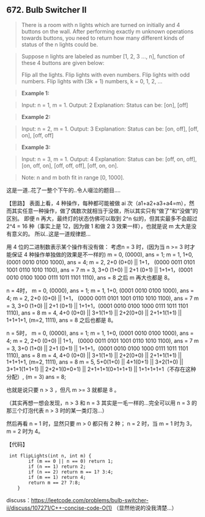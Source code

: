 ## 672. Bulb Switcher II

>  There is a room with n lights which are turned on initially and 4 buttons on the wall. After performing exactly m unknown operations towards buttons, you need to return how many different kinds of status of the n lights could be.

>Suppose n lights are labeled as number [1, 2, 3 ..., n], function of these 4 buttons are given below:
>
>   Flip all the lights.
>   Flip lights with even numbers.
>   Flip lights with odd numbers.
>   Flip lights with (3k + 1) numbers, k = 0, 1, 2, ...

>**Example 1:**

>Input: n = 1, m = 1.
>Output: 2
>Explanation: Status can be: [on], [off]

>**Example 2:**

>Input: n = 2, m = 1.
>Output: 3
>Explanation: Status can be: [on, off], [off, on], [off, off]

>**Example 3:**

>Input: n = 3, m = 1.
>Output: 4
>Explanation: Status can be: [off, on, off], [on, off, on], [off, off, off], [off, on, on].

>Note: n and m both fit in range [0, 1000].

这是一道..花了一整个下午的..令人啜泣的题目....

【思路】
表面上看，4 种操作，每种都可能被做 ai 次（a1+a2+a3+a4=m），然而其实任意一种操作，做了偶数次就相当于没做，所以其实只有“做了”和“没做”的区别。
即便 n 再大，最终灯的状态仿佛可以取到 2^n 似的，但其实最多不会超过 2^4 = 16 种（事实上是 12，因为做 1 和做 2 3 效果一样），也就是说 m 太大是没有意义的。
所以..这是一道规律题...

用 4 位的二进制数表示某个操作有没有做：
考虑n = 3 时，(因为当 n >= 3 时才能保证 4 种操作单独做的效果是不一样的)
m = 0, (0000), ans = 1;
m = 1, 1+0, (0001 0010 0100 1000), ans = 4;
m = 2, 2+0 (0+0) || 1+1， (0000 0011 0101 1001 0110 1010 1100), ans = 7
m = 3, 3+0 (1+0) || 2+1 (0+1) || 1+1+1，(0001 0010 0100 1000 0111 1011 1101 1110), ans = 8
之后 m 再大也都是 8。

n = 4时，
m = 0, (0000), ans = 1;
m = 1, 1+0, (0001 0010 0100 1000), ans = 4;
m = 2, 2+0 (0+0) || 1+1， (0000 0011 0101 1001 0110 1010 1100), ans = 7
m = 3, 3+0 (1+0) || 2+1 (0+1) || 1+1+1，(0001 0010 0100 1000 0111 1011 1101 1110), ans = 8
m = 4, 4+0 (0+0) || 3+1(1+1) || 2+2(0+0) || 2+1+1(1+1) || 1+1+1+1, (m=2, 1111), ans = 8
之后也都是 8。

n = 5时，
m = 0, (0000), ans = 1;
m = 1, 1+0, (0001 0010 0100 1000), ans = 4;
m = 2, 2+0 (0+0) || 1+1， (0000 0011 0101 1001 0110 1010 1100), ans = 7
m = 3, 3+0 (1+0) || 2+1 (0+1) || 1+1+1，(0001 0010 0100 1000 0111 1011 1101 1110), ans = 8
m = 4, 4+0 (0+0) || 3+1(1+1) || 2+2(0+0) || 2+1+1(1+1) || 1+1+1+1, (m=2, 1111), ans = 8
m = 5, 5+0(1+0) || 4+1(0+1) || 3+2(1+0) || 3+1+1(1+1+1) || 2+2+1(0+0+1) || 2+1+1+1(0+1+1+1) || 1+1+1+1+1（不存在这种分配）, (m = 3) ans = 8;

也就是说只要 n > 3 ，但凡 m >= 3 就都是 8 。

（其实再想一想会发现，n > 3 和 n = 3 其实是一毛一样的...完全可以用 n = 3 的那三个灯泡代表 n > 3 时的某一类灯泡...）

然后再看 
n = 1 时，显然只要 m > 0 都只有 2 种；
n = 2 时，当 m = 1 时为 3，m = 2 时为 4。

【代码】
```
 int flipLights(int n, int m) {
        if (m == 0 || n == 0) return 1;
        if (n == 1) return 2;
        if (n == 2) return m == 1? 3:4;
        if (m == 1) return 4;
        return m == 2? 7:8;
    }
```

discuss：https://leetcode.com/problems/bulb-switcher-ii/discuss/107271/C++-concise-code-O(1)
（显然他说的没我清楚...）